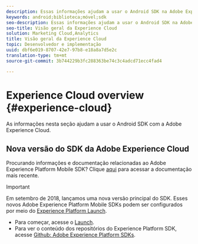 ```yaml
---
description: Essas informações ajudam a usar o Android SDK na Adobe Experience Cloud.
keywords: android;biblioteca;móvel;sdk
seo-description: Essas informações ajudam a usar o Android SDK na Adobe Experience Cloud.
seo-title: Visão geral da Experience Cloud
solution: Marketing Cloud,Analytics
title: Visão geral da Experience Cloud
topic: Desenvolvedor e implementação
uuid: dbf6e019-8707-42e7-97b8-e18a8a7d5e2c
translation-type: tm+mt
source-git-commit: 3b744229b3fc288363be74c3c4adcd71ecc4fad4

---
```



# Experience Cloud overview {#experience-cloud}

As informações nesta seção ajudam a usar o Android SDK com a Adobe Experience Cloud.

## Nova versão do SDK da Adobe Experience Cloud

Procurando informações e documentação relacionadas ao Adobe Experience Platform Mobile SDK? Clique [aqui](https://aep-sdks.gitbook.io/docs/) para acessar a documentação mais recente.

>[!IMPORTANT]
>
>Em setembro de 2018, lançamos uma nova versão principal do SDK. Esses novos Adobe Experience Platform Mobile SDKs podem ser configurados por meio do [Experience Platform Launch](https://www.adobe.com/experience-platform/launch.html).

* Para começar, acesse o [Launch](https://launch.adobe.com/).
* Para ver o conteúdo dos repositórios do Experience Platform SDK, acesse [Github: Adobe Experience Platform SDKs](https://github.com/Adobe-Marketing-Cloud/acp-sdks).
